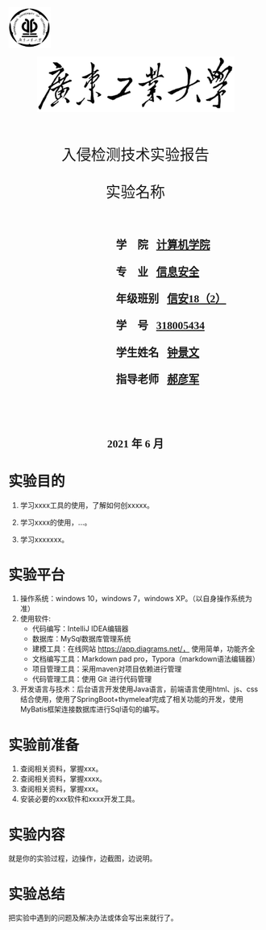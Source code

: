 <!-- 下面是 实验报告 md 封面模板， 你可以自行修改-->

<!-- 显示校徽和校名图片，注意图片文件路径一定与md文件相匹配，否则无法显示-->
<img style='border-width:0' width=84 height=81 src="picture/广东工业大学校徽.png"> </img>
<p align=center> <img style='border-width:0' width=391 height=110 src="picture/广东工业大学校名.png"> </img> </p>

<!-- 下面是标题和信息的格式， infor1 给出 标题的格式， infor2 定义 信息的格式-->
<style>
p.infor1 {text-indent:0em;font-size:22.0pt;line-height:150%;font-family:黑体; font-style:blod;text-align:center;}
p.infor2 {text-indent:10em;font-size:16.0pt;line-height:150%;font-family:黑体; font-style:blod;}
p.date {text-indent:0em;font-size:16.0pt;font-family:黑体; font-style:blod;text-align:center;}
</style>

<!-- 下面是标题-->
<br/>
<p class="infor1">入侵检测技术实验报告</p>
<p class="infor1">实验名称</p>  <!--***************** 一定要修改为你的课设题目 ******************-->
<br/>

<!-- 下面是信息-->
<b>
<p class="infor2">学&nbsp;&nbsp;&nbsp;&nbsp;院 &nbsp; <u>计算机学院</u>
<p class="infor2">专&nbsp;&nbsp;&nbsp;&nbsp;业 &nbsp; <u>信息安全</u>
<p class="infor2">年级班别 &nbsp; <u> 信安18（2） </u>
<p class="infor2">学&nbsp;&nbsp;&nbsp;&nbsp;号 &nbsp; <u>318005434</u>
<p class="infor2">学生姓名 &nbsp; <u>钟景文</u>
<p class="infor2">指导老师 &nbsp; <u>郝彦军</u>

<!-- 下面是日期-->
<br/><br/><br/>
<p class="date">2021 年 6 月</p>
</b>

<!-- 下面指定打印时标题1处自动分页-->
<style>
@media print {
  h1 {
    page-break-before: always;
  }
}
</style>


# 实验目的
<!-- 下面是例子，请按实际内容填写-->

1. 学习xxxx工具的使用，了解如何创xxxxx。

2. 学习xxxx的使用，...。

3. 学习xxxxxxx。

# 实验平台
<!-- 下面是例子,请按实际内容填写-->
1. 操作系统：windows 10，windows 7，windows XP。（以自身操作系统为准）
2. 使用软件: 
	- 代码编写：IntelliJ IDEA编辑器
	- 数据库：MySql数据库管理系统
	- 建模工具：在线网站 https://app.diagrams.net/， 使用简单，功能齐全
	- 文档编写工具：Markdown pad pro，Typora（markdown语法编辑器）
	- 项目管理工具：采用maven对项目依赖进行管理
	- 代码管理工具：使用 Git 进行代码管理
3. 开发语言与技术：后台语言开发使用Java语言，前端语言使用html、js、css结合使用，使用了SpringBoot+thymeleaf完成了相关功能的开发，使用MyBatis框架连接数据库进行Sql语句的编写。

# 实验前准备
<!-- 下面是例子， 可以对各个部分展开说明，-->
1. 查阅相关资料，掌握xxx。
1. 查阅相关资料，掌握xxxx。
1. 查阅相关资料，掌握xxx。
1. 安装必要的xxx软件和xxxx开发工具。

# 实验内容
就是你的实验过程，边操作，边截图，边说明。

# 实验总结
把实验中遇到的问题及解决办法或体会写出来就行了。